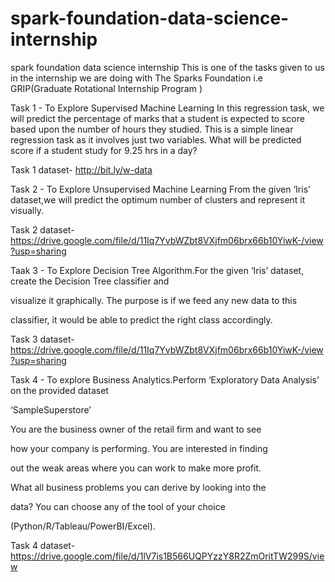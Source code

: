 # spark-foundation-data-science-internship
spark foundation data science internship
This is one of the tasks given to us in the internship we are doing with The Sparks Foundation i.e GRIP(Graduate Rotational Internship Program )

Task 1 - To Explore Supervised Machine Learning In this regression task, we will predict the percentage of marks that a student is expected to score based upon the number of hours they studied. This is a simple linear regression task as it involves just two variables. What will be predicted score if a student study for 9.25 hrs in a day?

Task 1 dataset- http://bit.ly/w-data

Task 2 - To Explore Unsupervised Machine Learning From the given ‘Iris’ dataset,we will predict the optimum number of clusters and represent it visually.

Task 2 dataset- https://drive.google.com/file/d/11Iq7YvbWZbt8VXjfm06brx66b10YiwK-/view?usp=sharing

Taak 3 - To Explore Decision Tree Algorithm.For the given ‘Iris’ dataset, create the Decision Tree classifier and

visualize it graphically. The purpose is if we feed any new data to this

classifier, it would be able to predict the right class accordingly.

Task 3 dataset- https://drive.google.com/file/d/11Iq7YvbWZbt8VXjfm06brx66b10YiwK-/view?usp=sharing

Task 4 - To explore Business Analytics.Perform ‘Exploratory Data Analysis’ on the provided dataset

‘SampleSuperstore’

You are the business owner of the retail firm and want to see

how your company is performing. You are interested in finding

out the weak areas where you can work to make more profit.

What all business problems you can derive by looking into the

data? You can choose any of the tool of your choice

(Python/R/Tableau/PowerBI/Excel).

Task 4 dataset-https://drive.google.com/file/d/1lV7is1B566UQPYzzY8R2ZmOritTW299S/view

